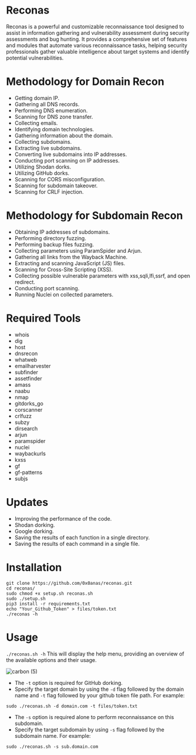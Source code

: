 # Reconas
Reconas is a powerful and customizable reconnaissance tool designed to assist in information gathering and vulnerability assessment during security assessments and bug hunting. It provides a comprehensive set of features and modules that automate various reconnaissance tasks, helping security professionals gather valuable intelligence about target systems and identify potential vulnerabilities.
# Methodology for Domain Recon
- Getting domain IP.
- Gathering all DNS records.
- Performing DNS enumeration.
- Scanning for DNS zone transfer.
- Collecting emails.
- Identifying domain technologies.
- Gathering information about the domain.
- Collecting subdomains.
- Extracting live subdomains.
- Converting live subdomains into IP addresses.
- Conducting port scanning on IP addresses.
- Utilizing Shodan dorks.
- Utilizing GitHub dorks.
- Scanning for CORS misconfiguration.
- Scanning for subdomain takeover.
- Scanning for CRLF injection.

# Methodology for Subdomain Recon
- Obtaining IP addresses of subdomains.
- Performing directory fuzzing.
- Performing backup files fuzzing.
- Collecting parameters using ParamSpider and Arjun.
- Gathering all links from the Wayback Machine.
- Extracting and scanning JavaScript (JS) files.
- Scanning for Cross-Site Scripting (XSS).
- Collecting possible vulnerable parameters with xss,sqli,lfi,ssrf, and open redirect.
- Conducting port scanning.
- Running Nuclei on collected parameters.

# Required Tools
- whois
- dig
- host
- dnsrecon
- whatweb
- emailharvester
- subfinder
- assetfinder
- amass
- naabu
- nmap
- gitdorks_go
- corscanner
- crlfuzz
- subzy
- dirsearch
- arjun
- paramspider
- nuclei
- waybackurls
- kxss
- gf
- gf-patterns
- subjs

# Updates
- Improving the performance of the code.
- Shodan dorking.
- Google dorking.
- Saving the results of each function in a single directory.
- Saving the results of each command in a single file.

# Installation
```
git clone https://github.com/0x0anas/reconas.git
cd reconas/
sudo chmod +x setup.sh reconas.sh
sudo ./setup.sh
pip3 install -r requirements.txt
echo "Your_Github_Token" > files/token.txt
./reconas -h
```
# Usage
`./reconas.sh -h`
This will display the help menu, providing an overview of the available options and their usage.

![carbon (5)](https://github.com/0x0anas/reconas/assets/78263620/831a1d95-b6cc-4059-8b4b-3b6c63cc7a49)

- The `-t` option is required for GitHub dorking.
- Specify the target domain by using the `-d` flag followed by the domain name and `-t` flag followed by your github token file path. For example:
```
sudo ./reconas.sh -d domain.com -t files/token.txt
```
- The `-s` option is required alone to perform reconnaissance on this subdomain.
- Specify the target subdomain by using `-s` flag followed by the subdomain name. For example:
```
sudo ./reconas.sh -s sub.domain.com
```



